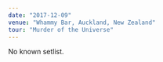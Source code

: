 ```yaml
---
date: "2017-12-09"
venue: "Whammy Bar, Auckland, New Zealand"
tour: "Murder of the Universe"
---
```


No known setlist.
